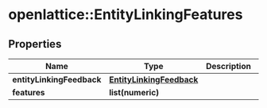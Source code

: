 # openlattice::EntityLinkingFeatures

## Properties
Name | Type | Description | Notes
------------ | ------------- | ------------- | -------------
**entityLinkingFeedback** | [**EntityLinkingFeedback**](EntityLinkingFeedback.md) |  | [optional] 
**features** | **list(numeric)** |  | [optional] 


